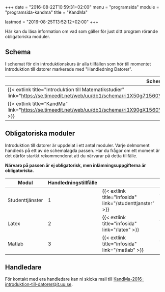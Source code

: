+++
date = "2016-08-22T10:59:31+02:00"
menu = "programsida"
module = "programsida-kandma"
title = "KandMa"

lastmod = "2016-08-25T13:52:12+02:00"
+++

Här kan du läsa information om vad som gäller för just ditt program rörande
obligatoriska moduler.

## Schema
I schemat för din introduktionskurs är alla tillfällen som hör till momentet
Introduktion till datorer markerade med "Handledning Datorer".

| Schema                                                              | Förklaring                          |
| ------------------------------------------------------------------- | ----------------------------------- |
| {{< extlink title="Introduktion till Matematikstudier" link="https://se.timeedit.net/web/uu/db1/schema/ri1X50g71560Y7QQ0YZ5907Y0Zy050Q690558Q662v.html" >}} | Hela schemat för introkursen |
| {{< extlink title="KandMa" link="https://se.timeedit.net/web/uu/db1/schema/ri1X90gX1560Y1QQ0YZ5905Y03y0506640Q58Q662v59YZ9733757.html" >}} | Endast handledningstillfällen |

<!-- | {{< extlink title="" link="" >}} | | -->


## Obligatoriska moduler
Introduktion till datorer är uppdelat i ett antal moduler. Varje delmoment
handleds på ett av de schemalagda passen. Har du frågor om ett moment är det
därför startkt rekommenderat att du närvarar på detta tillfälle.

**Närvaro på passen är ej obligatorisk, men inlämningsuppgifterna är
obligatoriska.**

| Modul           | Handledningstillfälle |                              |                                         |
| --------------- | --------------------- | ---------------------------- | --------------------------------------- |
| Studenttjänster | 1                     | {{< extlink title="infosida" link="/studenttjanster" >}} | {{< extlink title="uppgifter" link="/studenttjanster/uppgifter" >}} |
| Latex           | 2                     | {{< extlink title="infosida" link="/latex" >}}           | {{< extlink title="uppgifter" link="/latex/uppgifter" >}}           |
| Matlab          | 3                     | {{< extlink title="infosida" link="/matlab" >}}          | {{< extlink title="uppgifter" link="/matlab/uppgifter" >}}          |

## Handledare
För kontakt med era handledare kan ni skicka mail till [KandMa-2016-introduktion-till-datorer@it.uu.se](mailto:KandMa-2016-introduktion-till-datorer@it.uu.se).
